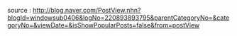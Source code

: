 source : http://blog.naver.com/PostView.nhn?blogId=windowsub0406&logNo=220893893795&parentCategoryNo=&categoryNo=&viewDate=&isShowPopularPosts=false&from=postView
